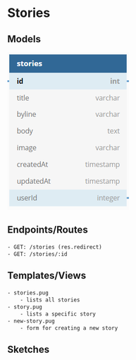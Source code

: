 
# Stories
## Models
![Stories ERD Diagram](https://github.com/AaronTheBruce/maximum/blob/master/documentation/feature-packets/images/stories-model.png)
## Endpoints/Routes
    - GET: /stories (res.redirect)
	- GET: /stories/:id
## Templates/Views
    - stories.pug
        - lists all stories
    - story.pug
        - lists a specific story
    - new-story.pug
        - form for creating a new story
## Sketches
